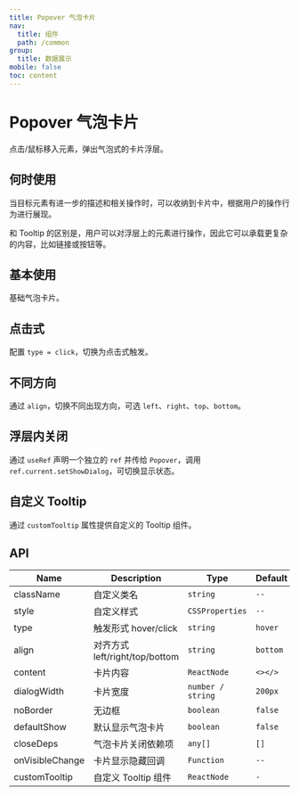 ```yaml
---
title: Popover 气泡卡片
nav:
  title: 组件
  path: /common
group:
  title: 数据展示
mobile: false
toc: content
---
```


# Popover 气泡卡片

点击/鼠标移入元素，弹出气泡式的卡片浮层。

## 何时使用

当目标元素有进一步的描述和相关操作时，可以收纳到卡片中，根据用户的操作行为进行展现。

和 Tooltip 的区别是，用户可以对浮层上的元素进行操作，因此它可以承载更复杂的内容，比如链接或按钮等。

## 基本使用

基础气泡卡片。

<code src="./demos/index1.tsx"></code>

## 点击式

配置 `type = click`，切换为点击式触发。

<code src="./demos/index2.tsx"></code>

## 不同方向

通过 `align`，切换不同出现方向，可选 `left`、`right`、`top`、`bottom`。

<code src="./demos/index3.tsx"></code>

## 浮层内关闭

通过 `useRef` 声明一个独立的 `ref` 并传给 `Popover`，调用 `ref.current.setShowDialog`，可切换显示状态。

<code src="./demos/index4.tsx"></code>

## 自定义 Tooltip

通过 `customTooltip` 属性提供自定义的 Tooltip 组件。

<code src="./demos/index5.tsx"></code>

## API

| Name            | Description                    | Type              | Default  |
| --------------- | ------------------------------ | ----------------- | -------- |
| className       | 自定义类名                     | `string`          | `--`     |
| style           | 自定义样式                     | `CSSProperties`   | `--`     |
| type            | 触发形式 hover/click           | `string`          | `hover`  |
| align           | 对齐方式 left/right/top/bottom | `string`          | `bottom` |
| content         | 卡片内容                       | `ReactNode`       | `<></>`  |
| dialogWidth     | 卡片宽度                       | `number / string` | `200px`  |
| noBorder        | 无边框                         | `boolean`         | `false`  |
| defaultShow     | 默认显示气泡卡片               | `boolean`         | `false`  |
| closeDeps       | 气泡卡片关闭依赖项             | `any[]`           | `[]`     |
| onVisibleChange | 卡片显示隐藏回调               | `Function`        | `--`     |
| customTooltip  | 自定义 Tooltip 组件             | `ReactNode`       | `-`      |

